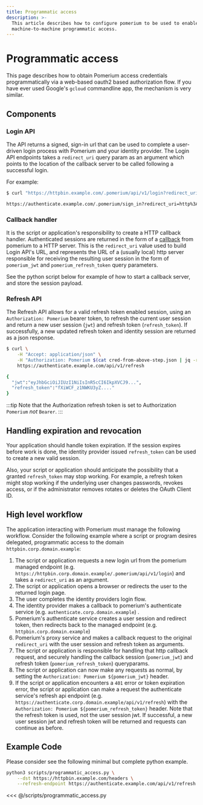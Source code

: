 ```yaml
---
title: Programmatic access
description: >-
  This article describes how to configure pomerium to be used to enable
  machine-to-machine programmatic access.
---
```


# Programmatic access

This page describes how to obtain Pomerium access credentials programmatically via a web-based oauth2 based authorization flow. If you have ever used Google's `gcloud` commandline app, the mechanism is very similar.

## Components

### Login API

The API returns a signed, sign-in url that can be used to complete a user-driven login process with Pomerium and your identity provider. The Login API endpoints takes a `redirect_uri` query param as an argument which points to the location of the callback server to be called following a successful login.

For example:

```bash
$ curl "https://httpbin.example.com/.pomerium/api/v1/login?redirect_uri=http://localhost:8000"

https://authenticate.example.com/.pomerium/sign_in?redirect_uri=http%3A%2F%2Flocalhost%3Fpomerium_callback_uri%3Dhttps%253A%252F%252Fhttpbin.corp.example%252F.pomerium%252Fapi%252Fv1%252Flogin%253Fredirect_uri%253Dhttp%253A%252F%252Flocalhost&sig=hsLuzJctmgsN4kbMeQL16fe_FahjDBEcX0_kPYfg8bs%3D&ts=1573262981
```

### Callback handler

It is the script or application's responsibility to create a HTTP callback handler. Authenticated sessions are returned in the form of a [callback](https://developer.okta.com/docs/concepts/auth-overview/#what-kind-of-client-are-you-building) from pomerium to a HTTP server. This is the `redirect_uri` value used to build Login API's URL, and represents the URL of a (usually local) http server responsible for receiving the resulting user session in the form of `pomerium_jwt` and `pomerium_refresh_token` query parameters.

See the python script below for example of how to start a callback server, and store the session payload.

### Refresh API

The Refresh API allows for a valid refresh token enabled session, using an `Authorization: Pomerium` bearer token, to refresh the current user session and return a new user session (`jwt`) and refresh token (`refresh_token`). If successfully, a new updated refresh token and identity session are returned as a json response.

```bash
$ curl \
	-H "Accept: application/json" \
	-H "Authorization: Pomerium $(cat cred-from-above-step.json | jq -r .refresh_token)" \
	https://authenticate.example.com/api/v1/refresh

{
  "jwt":"eyJhbGciOiJIUzI1NiIsInR5cCI6IkpXVCJ9...",
  "refresh_token":"fXiWCF_z1NWKU3yZ...."
}

```

:::tip
Note that the Authorization refresh token is set to Authorization `Pomerium` _not_ `Bearer`.
:::

## Handling expiration and revocation

Your application should handle token expiration. If the session expires before work is done, the identity provider issued `refresh_token` can be used to create a new valid session.

Also, your script or application should anticipate the possibility that a granted `refresh_token` may stop working. For example, a refresh token might stop working if the underlying user changes passwords, revokes access, or if the administrator removes rotates or deletes the OAuth Client ID.

## High level workflow

The application interacting with Pomerium must manage the following workflow. Consider the following example where a script or program desires delegated, programmatic access to the domain `httpbin.corp.domain.example`:

1. The script or application requests a new login url from the pomerium managed endpoint (e.g. `https://httpbin.corp.domain.example/.pomerium/api/v1/login`) and takes a `redirect_uri` as an argument.
1. The script or application opens a browser or redirects the user to the returned login page.
1. The user completes the identity providers login flow.
1. The identity provider makes a callback to pomerium's authenticate service (e.g. `authenticate.corp.domain.example`) .
1. Pomerium's authenticate service creates a user session and redirect token, then redirects back to the managed endpoint (e.g. `httpbin.corp.domain.example`)
1. Pomerium's proxy service and makes a callback request to the original `redirect_uri` with the user session and refresh token as arguments.
1. The script or application is responsible for handling that http callback request, and securely handling the callback session (`pomerium_jwt`) and refresh token (`pomerium_refresh_token`) queryparams.
1. The script or application can now make any requests as normal, by setting the `Authorization: Pomerium ${pomerium_jwt}` header.
1. If the script or application encounters a `401` error or token expiration error, the script or application can make a request the authenticate service's refresh api endpoint (e.g. `https://authenticate.corp.domain.example/api/v1/refresh`) with the `Authorization: Pomerium ${pomerium_refresh_token}` header. Note that the refresh token is used, not the user session jwt. If successful, a new user session jwt and refresh token will be returned and requests can continue as before.

## Example Code

Please consider see the following minimal but complete python example.

```bash
python3 scripts/programmatic_access.py \
	--dst https://httpbin.example.com/headers \
	--refresh-endpoint https://authenticate.example.com/api/v1/refresh
```

<<< @/scripts/programmatic_access.py

[authorization bearer token]: https://developers.google.com/gmail/markup/actions/verifying-bearer-tokens
[identity provider]: ../identity-providers/readme.md
[proof key for code exchange]: https://tools.ietf.org/html/rfc7636
